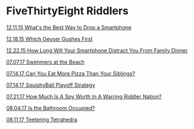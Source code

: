 # FiveThirtyEight Riddlers

[12.11.15 What's the Best Way to Drop a Smartphone](http://nbviewer.jupyter.org/github/chrisketelsen/riddlers/blob/master/Dec11_2015Riddler.ipynb?flush_cache=true)

[12.18.15 Which Geyser Gushes First](http://nbviewer.jupyter.org/github/chrisketelsen/riddlers/blob/master/Dec18_2015Riddler.ipynb)

[12.22.15 How Long Will Your Smartphone Distract You From Family Dinner](http://nbviewer.jupyter.org/github/chrisketelsen/riddlers/blob/master/Dec22_2015Riddler.ipynb)

[07.07.17 Swimmers at the Beach](http://nbviewer.jupyter.org/github/chrisketelsen/riddlers/blob/master/July07_2017RiddlerExpress.ipynb)

[07.14.17 Can You Eat More Pizza Than Your Siblings?](http://nbviewer.jupyter.org/github/chrisketelsen/riddlers/blob/master/July14_2017RiddlerExpress.ipynb?flush_cache=true)

[07.14.17 SquishyBall Playoff Strategy](http://nbviewer.jupyter.org/github/chrisketelsen/riddlers/blob/master/July14_2017RiddlerClassic.ipynb?flush_cache=true)

[07.21.17 How Much Is A Spy Worth In A Warring Riddler Nation?](http://nbviewer.jupyter.org/github/chrisketelsen/riddlers/blob/master/July21_2017RiddlerClassic.ipynb?flush_cache=true)

[08.04.17 Is the Bathroom Occupied?](http://nbviewer.jupyter.org/github/chrisketelsen/riddlers/blob/master/Aug04_2017RiddlerClassic.ipynb?flush_cache=true)

<!---
[08.11.17 Can You Plug the White House Leak?](http://nbviewer.jupyter.org/github/chrisketelsen/riddlers/blob/master/Aug11_2017RiddlerExpress.ipynb?flush_cache=true)
-->

[08.11.17 Teetering Tetrahedra](http://nbviewer.jupyter.org/github/chrisketelsen/riddlers/blob/master/Aug11_2017RiddlerClassic.ipynb?flush_cache=true)

